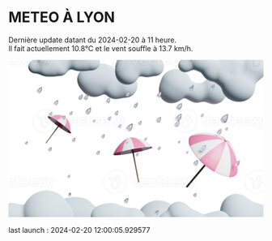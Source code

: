 # METEO À LYON

Dernière update datant du 2024-02-20 à 11 heure.  
Il fait actuellement 10.8°C et le vent souffle à 13.7 km/h.      

![](./.github/rain.png)

last launch : 2024-02-20 12:00:05.929577
